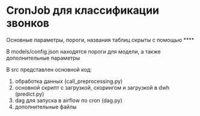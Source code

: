 # CronJob для классификации звонков

Основные параметры, пороги, названия таблиц скрыты с помощью ****

В models/config.json находятся пороги для модели, а также дополнительные параметры

В src представлен основной код:

1) обработка данных (call_preprocessing.py)
2) основной скрипт с загрузкой, скорингом и загрузкой в dwh (predict.py)
3) dag для запуска в airflow по cron (dag.py)
4) дополнительные файлы   

